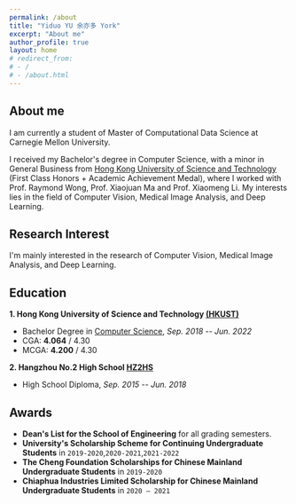 ```yaml
---
permalink: /about
title: "Yiduo YU 余亦多 York"
excerpt: "About me"
author_profile: true 
layout: home
# redirect_from:
# - /
# - /about.html
---
```


## About me

I am currently a student of Master of Computational Data Science at Carnegie Mellon University.

I received my Bachelor's degree in Computer Science, with a minor in General Business from [Hong Kong University of Science and Technology](https://hkust.edu.hk/) (First Class Honors + Academic Achievement Medal), where I worked with Prof. Raymond Wong, Prof. Xiaojuan Ma and Prof. Xiaomeng Li. My interests lies in the field of Computer Vision, Medical Image Analysis, and Deep Learning.

<!-- Currently, I am working for our FYP project under the supervision of [Professor Xiaomeng Li](https://xmengli.github.io/) in HKUST. -->

<!-- This webpage is last updated on **2022/01/10**. -->


<!-- ## News

- [2021/8/26]    One paper has been accepted to EMNLP2021 (main conference).
- [2021/1/16]    One paper has been accepted to WWW2021. -->


## Research Interest

I'm mainly interested in the research of Computer Vision, Medical Image Analysis, and Deep Learning.

## Education

**1. Hong Kong University of Science and Technology [(HKUST)](https://hkust.edu.hk/)**

- Bachelor Degree in [Computer Science](https://www.cse.ust.hk/),  *Sep. 2018 -- Jun. 2022*
- CGA: **4.064** / 4.30
- MCGA: **4.200** / 4.30

**2. Hangzhou No.2 High School [HZ2HS](http://www.hz2hs.cn/)**

- High School Diploma, *Sep. 2015 -- Jun. 2018*

## Awards

* **Dean's List for the School of Engineering** for all grading semesters.
* **University's Scholarship Scheme for Continuing Undergraduate Students** in `2019-2020`,`2020-2021`,`2021-2022`
* **The Cheng Foundation Scholarships for Chinese Mainland Undergraduate Students** in `2019-2020`
* **Chiaphua Industries Limited Scholarship for Chinese Mainland Undergraduate Students** in `2020 – 2021`

<!-- ## Contact me!

You can reach me at `1874240442 [at] qq [dot] com`, this email will be active all the time. -->

<!-- ## Sitemap

<script type="text/javascript" id="clustrmaps" src="//clustrmaps.com/map_v2.js?d=DE2rC1_XQk9C3olzhHZGibG_eT8m4xfWcetZ15Zm4mQ&cl=ffffff&w=a"></script> -->
